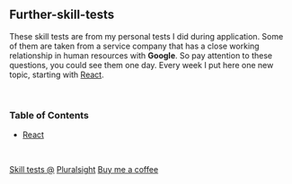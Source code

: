 
## Further-skill-tests

These skill tests are from my personal tests I did during application. Some of them are taken from a service company that has a close working relationship in human resources with **Google**. So pay attention to these questions, you could see them one day.
Every week I put here one new topic, starting with [React](react.md).

&nbsp;
### Table of Contents

<!-- - [Coding](coding.md) -->
<!-- - [Logic](logic.md) -->
<!-- - [Logic](logic1.md) -->
<!-- - [Node](node.md) -->
- [React](react.md)

&nbsp;

[Skill tests @](https://github.com/tik9/pluralsight-skill-tests) [Pluralsight](https://app.pluralsight.com)
[Buy me a coffee](https://www.buymeacoffee.com/tik1)